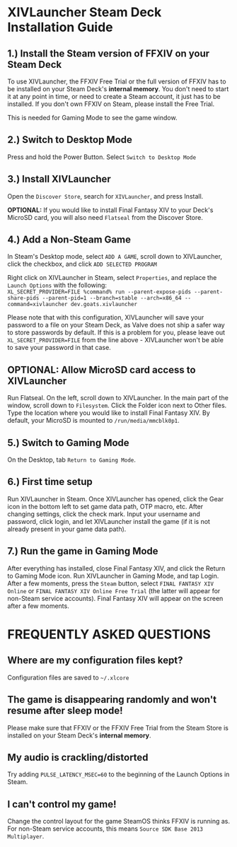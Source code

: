 # XIVLauncher Steam Deck Installation Guide

## 1.) Install the Steam version of FFXIV on your Steam Deck
To use XIVLauncher, the FFXIV Free Trial or the full version of FFXIV has to be installed on your Steam Deck's **internal memory**. You don't need to start it at any point in time, or need to create a Steam account, it just has to be installed. If you don't own FFXIV on Steam, please install the Free Trial.

This is needed for Gaming Mode to see the game window.

## 2.) Switch to Desktop Mode
Press and hold the Power Button. Select `Switch to Desktop Mode`

## 3.) Install XIVLauncher
Open the `Discover Store`, search for `XIVLauncher`, and press Install.

**OPTIONAL:** If you would like to install Final Fantasy XIV to your Deck's MicroSD card, you will also need `Flatseal` from the Discover Store.

## 4.) Add a Non-Steam Game
In Steam's Desktop mode, select `ADD A GAME`, scroll down to XIVLauncher, click the checkbox, and click `ADD SELECTED PROGRAM`

Right click on XIVLauncher in Steam, select `Properties`, and replace the `Launch Options` with the following:  
`XL_SECRET_PROVIDER=FILE %command% run --parent-expose-pids --parent-share-pids --parent-pid=1 --branch=stable --arch=x86_64 --command=xivlauncher dev.goats.xivlauncher`

Please note that with this configuration, XIVLauncher will save your password to a file on your Steam Deck, as Valve does not ship a safer way to store passwords by default. If this is a problem for you, please leave out `XL_SECRET_PROVIDER=FILE` from the line above - XIVLauncher won't be able to save your password in that case.

## OPTIONAL: Allow MicroSD card access to XIVLauncher
Run Flatseal. On the left, scroll down to XIVLauncher. In the main part of the window, scroll down to `Filesystem`. Click the Folder icon next to Other files. Type the location where you would like to install Final Fantasy XIV. By default, your MicroSD is mounted to `/run/media/mmcblk0p1`.

## 5.) Switch to Gaming Mode
On the Desktop, tab `Return to Gaming Mode`.

## 6.) First time setup
Run XIVLauncher in Steam. Once XIVLauncher has opened, click the Gear icon in the bottom left to set game data path, OTP macro, etc. After changing settings, click the check mark. Input your username and password, click login, and let XIVLauncher install the game (if it is not already present in your game data path).

## 7.) Run the game in Gaming Mode
After everything has installed, close Final Fantasy XIV, and click the Return to Gaming Mode icon. Run XIVLauncher in Gaming Mode, and tap Login. After a few moments, press the `Steam` button, select `FINAL FANTASY XIV Online` or `FINAL FANTASY XIV Online Free Trial` (the latter will appear for non-Steam service accounts). Final Fantasy XIV will appear on the screen after a few moments.


# FREQUENTLY ASKED QUESTIONS
## Where are my configuration files kept?
Configuration files are saved to `~/.xlcore`  

## The game is disappearing randomly and won't resume after sleep mode!
Please make sure that FFXIV or the FFXIV Free Trial from the Steam Store is installed on your Steam Deck's **internal memory**.

## My audio is crackling/distorted
Try adding `PULSE_LATENCY_MSEC=60` to the beginning of the Launch Options in Steam.

## I can't control my game!
Change the control layout for the game SteamOS thinks FFXIV is running as. For non-Steam service accounts, this means `Source SDK Base 2013 Multiplayer`.
